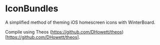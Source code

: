 IconBundles
===========

A simplified method of theming iOS homescreen icons with WinterBoard.

Compile using Theos (https://github.com/DHowett/theos)[https://github.com/DHowett/theos].
